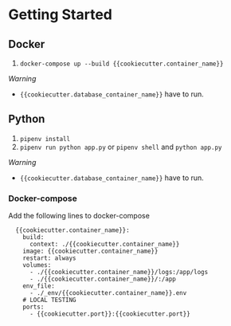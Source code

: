 # Getting Started

## Docker

1. `docker-compose up --build {{cookiecutter.container_name}}`

_Warning_

- `{{cookiecutter.database_container_name}}` have to run.

## Python

1. `pipenv install`
2. `pipenv run python app.py` or `pipenv shell` and `python app.py`

_Warning_

- `{{cookiecutter.database_container_name}}` have to run.

### Docker-compose

Add the following lines to docker-compose

```
  {{cookiecutter.container_name}}:
    build:
      context: ./{{cookiecutter.container_name}}
    image: {{cookiecutter.container_name}}
    restart: always
    volumes:
      - ./{{cookiecutter.container_name}}/logs:/app/logs
      - ./{{cookiecutter.container_name}}/:/app
    env_file:
      - ./_env/{{cookiecutter.container_name}}.env
    # LOCAL TESTING
    ports:
      - {{cookiecutter.port}}:{{cookiecutter.port}}
```

